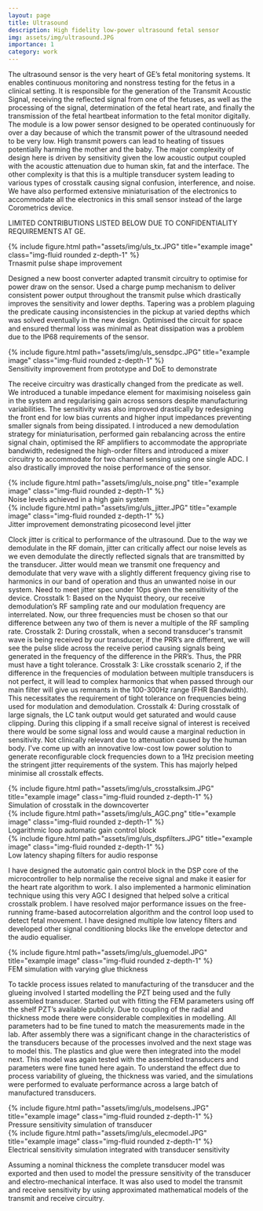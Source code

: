```yaml
---
layout: page
title: Ultrasound
description: High fidelity low-power ultrasound fetal sensor
img: assets/img/ultrasound.JPG
importance: 1
category: work
---
```


The ultrasound sensor is the very heart of GE’s fetal monitoring systems. It enables continuous monitoring and nonstress testing for the fetus in a clinical setting. It is responsible for the generation of the Transmit Acoustic Signal, receiving the reflected signal from one of the fetuses, as well as the processing of the signal, determination of the fetal heart rate, and finally the transmission of the fetal heartbeat information to the fetal monitor digitally. The module is a low power sensor designed to be operated continuously for over a day because of which the transmit power of the ultrasound needed to be very low. High transmit powers can lead to heating of tissues potentially harming the mother and the baby. The major complexity of design here is driven by sensitivity given the low acoustic output coupled with the acoustic attenuation due to human skin, fat and the interface. The other complexity is that this is a multiple transducer system leading to various types of crosstalk causing signal confusion, interference, and noise. We have also performed extensive miniaturisation of the electronics to accommodate all the electronics in this small sensor instead of the large Corometrics device.

LIMITED CONTRIBUTIONS LISTED BELOW DUE TO CONFIDENTIALITY REQUIREMENTS AT GE.

<div class="img">
        {% include figure.html path="assets/img/uls_tx.JPG" title="example image" class="img-fluid rounded z-depth-1" %}
</div>
<div class="caption">
    Trnasmit pulse shape improvement
</div>

Designed a new boost converter adapted transmit circuitry to optimise for power draw on the sensor. Used a charge pump mechanism to deliver consistent power output throughout the transmit pulse which drastically improves the sensitivity and lower depths. Tapering was a problem plaguing the predicate causing inconsistencies in the pickup at varied depths which was solved eventually in the new design. Optimised the circuit for space and ensured thermal loss was minimal as heat dissipation was a problem due to the IP68 requirements of the sensor.

<div class="img">
        {% include figure.html path="assets/img/uls_sensdpc.JPG" title="example image" class="img-fluid rounded z-depth-1" %}
</div>
<div class="caption">
    Sensitivity improvement from prototype and DoE to demonstrate
</div>

The receive circuitry was drastically changed from the predicate as well. We introduced a tunable impedance element for maximising noiseless gain in the system and regularising gain across sensors despite manufacturing variabilities. The sensitivity was also improved drastically by redesigning the front end for low bias currents and higher input impedances preventing smaller signals from being dissipated. I introduced a new demodulation strategy for miniaturisation, performed gain rebalancing across the entire signal chain, optimised the RF amplifiers to accommodate the appropriate bandwidth, redesigned the high-order filters and introduced a mixer circuitry to accommodate for two channel sensing using one single ADC. I also drastically improved the noise performance of the sensor. 

<div class="img">
        {% include figure.html path="assets/img/uls_noise.png" title="example image" class="img-fluid rounded z-depth-1" %}
</div>
<div class="caption">
    Noise levels achieved in a high gain system
</div>

<div class="img">
        {% include figure.html path="assets/img/uls_jitter.JPG" title="example image" class="img-fluid rounded z-depth-1" %}
</div>
<div class="caption">
    Jitter improvement demonstrating picosecond level jitter
</div>

Clock jitter is critical to performance of the ultrasound. Due to the way we demodulate in the RF domain, jitter can critically affect our noise levels as we even demodulate the directly reflected signals that are transmitted by the transducer. Jitter would mean we transmit one frequency and demodulate that very wave with a slightly different frequency giving rise to harmonics in our band of operation and thus an unwanted noise in our system. Need to meet jitter spec under 10ps given the sensitivity of the device.
Crosstalk 1: Based on the Nyquist theory, our receive demodulation’s RF sampling rate and our modulation frequency are interrelated. Now, our three frequencies must be chosen so that our difference between any two of them is never a multiple of the RF sampling rate.
Crosstalk 2: During crosstalk, when a second transducer's transmit wave is being received by our transducer, if the PRR’s are different, we will see the pulse slide across the receive period causing signals being generated in the frequency of the difference in the PRR’s. Thus, the PRR must have a tight tolerance.
Crosstalk 3: Like crosstalk scenario 2, if the difference in the frequencies of modulation between multiple transducers is not perfect, it will lead to complex harmonics that when passed through our main filter will give us remnants in the 100-300Hz range (FHR Bandwidth). This necessitates the requirement of tight tolerance on frequencies being used for modulation and demodulation.
Crosstalk 4: During crosstalk of large signals, the LC tank output would get saturated and would cause clipping. During this clipping if a small receive signal of interest is received there would be some signal loss and would cause a marginal reduction in sensitivity. Not clinically relevant due to attenuation caused by the human body.
I’ve come up with an innovative low-cost low power solution to generate reconfigurable clock frequencies down to a 1Hz precision meeting the stringent jitter requirements of the system. This has majorly helped minimise all crosstalk effects. 

<div class="img">
        {% include figure.html path="assets/img/uls_crosstalksim.JPG" title="example image" class="img-fluid rounded z-depth-1" %}
</div>
<div class="caption">
    Simulation of crosstalk in the downcoverter
</div>

<div class="img">
        {% include figure.html path="assets/img/uls_AGC.png" title="example image" class="img-fluid rounded z-depth-1" %}
</div>
<div class="caption">
    Logarithmic loop automatic gain control block
</div>

<div class="img">
        {% include figure.html path="assets/img/uls_dspfilters.JPG" title="example image" class="img-fluid rounded z-depth-1" %}
</div>
<div class="caption">
    Low latency shaping filters for audio response
</div>

I have designed the automatic gain control block in the DSP core of the microcontroller to help normalise the receive signal and make it easier for the heart rate algorithm to work. I also implemented a harmonic elimination technique using this very AGC I designed that helped solve a critical crosstalk problem. I have resolved major performance issues on the free-running frame-based autocorrelation algorithm and the control loop used to detect fetal movement. I have designed multiple low latency filters and developed other signal conditioning blocks like the envelope detector and the audio equaliser. 

<div class="img">
        {% include figure.html path="assets/img/uls_gluemodel.JPG" title="example image" class="img-fluid rounded z-depth-1" %}
</div>
<div class="caption">
    FEM simulation with varying glue thickness
</div>

To tackle process issues related to manufacturing of the transducer and the glueing involved I started modelling the PZT being used and the fully assembled transducer. Started out with fitting the FEM parameters using off the shelf PZT’s available publicly. Due to coupling of the radial and thickness mode there were considerable complexities in modelling. All parameters had to be fine tuned to match the measurements made in the lab. After assembly there was a significant change in the characteristics of the transducers because of the processes involved and the next stage was to model this. The plastics and glue were then integrated into the model next. This model was again tested with the assembled transducers and parameters were fine tuned here again. To understand the effect due to process variability of glueing, the thickness was varied, and the simulations were performed to evaluate performance across a large batch of manufactured transducers.

<div class="img">
        {% include figure.html path="assets/img/uls_modelsens.JPG" title="example image" class="img-fluid rounded z-depth-1" %}
</div>
<div class="caption">
    Pressure sensitivity simulation of transducer
</div>

<div class="img">
        {% include figure.html path="assets/img/uls_elecmodel.JPG" title="example image" class="img-fluid rounded z-depth-1" %}
</div>
<div class="caption">
    Electrical sensitivity simulation integrated with transducer sensitivity
</div>

Assuming a nominal thickness the complete transducer model was exported and then used to model the pressure sensitivity of the transducer and electro-mechanical interface. It was also used to model the transmit and receive sensitivity by using approximated mathematical models of the transmit and receive circuitry.
